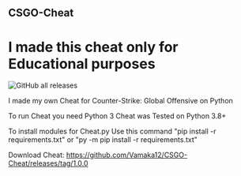 ## CSGO-Cheat

#        I made this cheat only for Educational purposes

<img alt="GitHub all releases" src="https://img.shields.io/github/downloads/Vamaka12/CSGO-Cheat/total?color=green&label=Downloads&style=plastic">

I made my own Cheat for Counter-Strike: Global Offensive on Python

To run Cheat you need Python 3
Cheat was Tested on Python 3.8+


To install modules for Cheat.py Use this command "pip install -r requirements.txt" or "py -m pip install -r requirements.txt"

Download Cheat: https://github.com/Vamaka12/CSGO-Cheat/releases/tag/1.0.0
